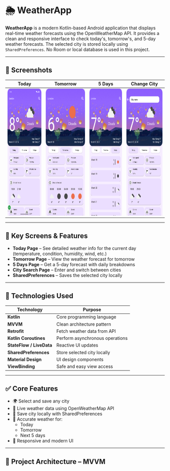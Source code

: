 # 🌦️ WeatherApp

**WeatherApp** is a modern Kotlin-based Android application that displays real-time weather forecasts using the OpenWeatherMap API. It provides a clean and responsive interface to check today's, tomorrow's, and 5-day weather forecasts. The selected city is stored locally using `SharedPreferences`. No Room or local database is used in this project.

---

## 📸 Screenshots

| Today| Tomorrow | 5 Days | Change City |
|--------|--------|----------|------------|
| <img src="screenshotrs/Screenshot_20250317-201646.png" width="200" height="400" /> | <img src="screenshotrs/Screenshot_20250317-203716.png" width="200" height="400" /> | <img src="screenshotrs/Screenshot_20250317-204140.png" width="200" height="400" /> | <img src="screenshotrs/Screenshot_20250317-204215.png" width="200" height="400" /> |

---

## 📱 Key Screens & Features

- **Today Page** – See detailed weather info for the current day (temperature, condition, humidity, wind, etc.)
- **Tomorrow Page** – View the weather forecast for tomorrow
- **5 Days Page** – Get a 5-day forecast with daily breakdowns
- **City Search Page** – Enter and switch between cities
- **SharedPreferences** – Saves the selected city locally

---

## 🧠 Technologies Used

| Technology            | Purpose                                         |
|-----------------------|-------------------------------------------------|
| **Kotlin**            | Core programming language                       |
| **MVVM**              | Clean architecture pattern                      |
| **Retrofit**          | Fetch weather data from API                    |
| **Kotlin Coroutines** | Perform asynchronous operations                 |
| **StateFlow / LiveData** | Reactive UI updates                        |
| **SharedPreferences** | Store selected city locally                     |
| **Material Design**   | UI design components                            |
| **ViewBinding**       | Safe and easy view access                       |

---

## ✅ Core Features

- 🌍 Select and save any city
- 📡 Live weather data using OpenWeatherMap API
- 💾 Save city locally with SharedPreferences
- 🎯 Accurate weather for:
  - Today
  - Tomorrow
  - Next 5 days
- 🌈 Responsive and modern UI

---



## 🧱 Project Architecture – MVVM

